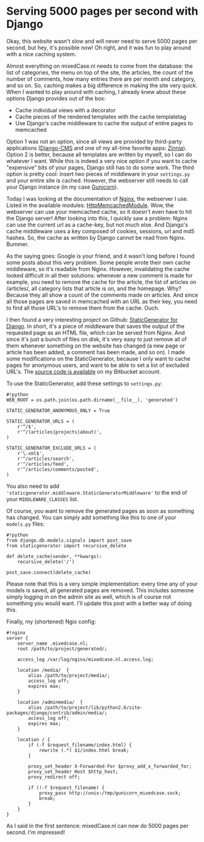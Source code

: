 # Serving 5000 pages per second with Django
Okay, this website wasn't slow and will never need to serve 5000 pages per second, but hey, it's possible now! Oh right, and it was fun to play around with a nice caching system.

Almost everything on mixedCase.nl needs to come from the database: the list of categories, the menu on top of the site, the articles, the count of the number of comments, how many entries there are per month and category, and so on. So, caching makes a big difference in making the site very quick. When I wanted to play around with caching, I already knew about these options Django provides out of the box:

* Cache individual views with a decorator
* Cache pieces of the rendered templates with the cache templatetag
* Use Django's cache middleware to cache the output of entire pages to memcached

Option 1 was not an option, since all views are provided by third-party applications ([Django-CMS](https://github.com/divio/django-cms) and one of my all-time favorite apps: [Zinnia](https://github.com/Fantomas42/django-blog-zinnia)). Option 2 is better, because all templates are written by myself, so I can do whatever I want. While this is indeed a very nice option if you want to cache "expensive" bits of your pages, Django still has to do some work. The third option is pretty cool: insert two pieces of middleware in your `settings.py` and your entire site is cached. However, the webserver still needs to call your Django instance (in my case [Gunicorn](http://gunicorn.org/)).

Today I was looking at the documentation of [Nginx](http://wiki.nginx.org/Main), the webserver I use. Listed in the available modules: [HttpMemcachedModule](http://wiki.nginx.org/HttpMemcachedModule). Wow, the webserver can use your memcached cache, so it doesn't even have to hit the Django server! After looking into this, I quickly saw a problem: Nginx can use the current url as a cache-key, but not much else. And Django's cache middleware uses a key composed of cookies, sessions, url and md5 hashes. So, the cache as written by Django cannot be read from Nginx. Bummer.

As the saying goes: Google is your friend, and it wasn't long before I found some posts about this very problem. Some people wrote their own cache middleware, so it's readable from Nginx. However, invalidating the cache looked difficult in all their solutions: whenever a new comment is made for example, you need to remove the cache for the article, the list of articles on /articles/, all category lists that article is on, and the homepage. Why? Because they all show a count of the comments made on articles. And since all those pages are saved in memcached with an URL as their key, you need to find all those URL's to remove them from the cache. Ouch.

I then found a very interesting project on Github: [StaticGenerator for Django](https://github.com/luckythetourist/staticgenerator). In short, it's a piece of middleware that saves the output of the requested page as an HTML file, which can be served from Nginx. And since it's just a bunch of files on disk, it's very easy to just remove all of them whenever something on the website has changed (a new page or article has been added, a comment has been made, and so on). I made some modifications on the StaticGenerator, because I only want to cache pages for anonymous users, and want to be able to set a list of excluded URL's. The [source code is available](http://bitbucket.org/kevinrenskers/mixedcase/src/tip/project/staticgenerator/) on my Bitbucket account.

To use the StaticGenerator, add these settings to `settings.py`:

    #!python
    WEB_ROOT = os.path.join(os.path.dirname(__file__), 'generated')

    STATIC_GENERATOR_ANONYMOUS_ONLY = True

    STATIC_GENERATOR_URLS = (
        r'^/$',
        r'^/(articles|projects|about)',
    )

    STATIC_GENERATOR_EXCLUDE_URLS = (
        r'\.xml$',
        r'^/articles/search',
        r'^/articles/feed',
        r'^/articles/comments/posted',
    )

You also need to add `'staticgenerator.middleware.StaticGeneratorMiddleware'` to the end of your `MIDDLEWARE_CLASSES` list.

Of course, you want to remove the generated pages as soon as something has changed. You can simply add something like this to one of your `models.py` files:

    #!python
    from django.db.models.signals import post_save
    from staticgenerator import recursive_delete

    def delete_cache(sender, **kwargs):
        recursive_delete('/')

    post_save.connect(delete_cache)

Please note that this is a very simple implementation: every time any of your models is saved, all generated pages are removed. This includes someone simply logging in on the admin site as well, which is of course not something you would want. I'll update this post with a better way of doing this.

Finally, my (shortened) Ngix config:

    #!nginx
    server {
        server_name .mixedcase.nl;
        root /path/to/project/generated/;

        access_log /var/log/nginx/mixedcase.nl.access.log;

        location /media/  {
            alias /path/to/project/media/;
            access_log off;
            expires max;
        }

        location /adminmedia/  {
            alias /path/to/project/lib/python2.6/site-packages/django/contrib/admin/media/;
            access_log off;
            expires max;
        }

        location / {
            if (-f $request_filename/index.html) {
                rewrite (.*) $1/index.html break;
            }

            proxy_set_header X-Forwarded-For $proxy_add_x_forwarded_for;
            proxy_set_header Host $http_host;
            proxy_redirect off;

            if (!-f $request_filename) {
                proxy_pass http://unix:/tmp/gunicorn_mixedcase.sock;
                break;
            }
        }
    }

As I said in the first sentence: mixedCase.nl can now do 5000 pages per second. I'm impressed!